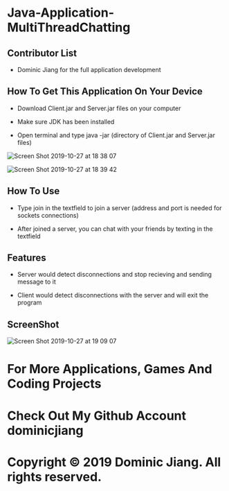 # Java-Application-MultiThreadChatting

## Contributor List

- Dominic Jiang for the full application development

## How To Get This Application On Your Device

- Download Client.jar and Server.jar files on your computer

- Make sure JDK has been installed

- Open terminal and type java -jar (directory of Client.jar and Server.jar files)

![Screen Shot 2019-10-27 at 18 38 07](https://user-images.githubusercontent.com/49256436/67645981-0404c280-f8e9-11e9-91f1-ad293b363105.png)

![Screen Shot 2019-10-27 at 18 39 42](https://user-images.githubusercontent.com/49256436/67646006-2c8cbc80-f8e9-11e9-9638-8f6ab5f71f88.png)

## How To Use

- Type join in the textfield to join a server (address and port is needed for sockets connections)

- After joined a server, you can chat with your friends by texting in the textfield

## Features

- Server would detect disconnections and stop recieving and sending message to it

- Client would detect disconnections with the server and will exit the program

## ScreenShot

![Screen Shot 2019-10-27 at 19 09 07](https://user-images.githubusercontent.com/49256436/67646883-534cf200-f8ed-11e9-9e88-f1e997e8ff99.png)

# For More Applications, Games And Coding Projects

# Check Out My Github Account dominicjiang

# Copyright © 2019 Dominic Jiang. All rights reserved.
